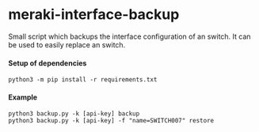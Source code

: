 # meraki-interface-backup
Small script which backups the interface configuration of an switch. It can be used to easily replace an switch.

#### Setup of dependencies
`python3 -m pip install -r requirements.txt`

#### Example
```
python3 backup.py -k [api-key] backup
python3 backup.py -k [api-key] -f "name=SWITCH007" restore
```
